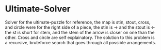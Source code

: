 # Ultimate-Solver
Solver for the ultimate-puzzle
for reference, the map is
stin, stout, cross, and circle
were for the right side of a piece, the stin is -> and the stout is <- the st is short for stem, and the stem of the arrow is closer on one than the other.
Cross and circle are self explainatory.
The solution to this problem is a recursive, bruteforce search that goes through all possible arrangements.

